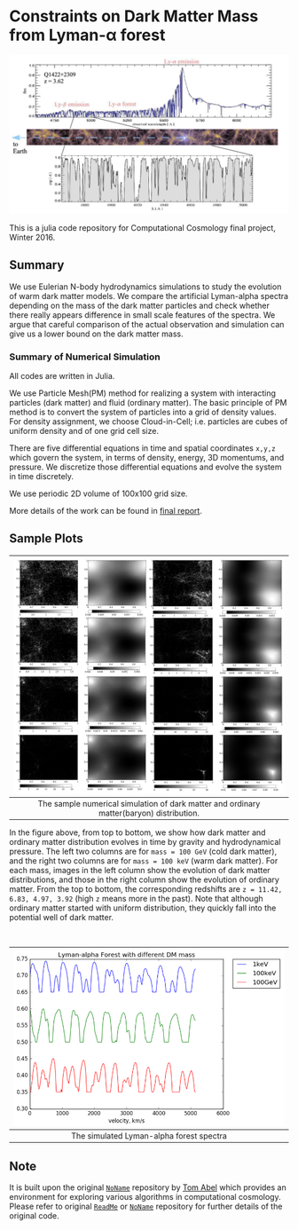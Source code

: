 # Constraints on Dark Matter Mass from Lyman-α forest

![alt text](figlyman.png "lyman alpha forest")

This is a julia code repository for Computational Cosmology final project, Winter 2016. 

## Summary

We use Eulerian N-body hydrodynamics simulations to study the evolution of warm dark matter models. We 
compare the artificial Lyman-alpha spectra depending on the mass of the dark
matter particles and check whether there really appears difference in small
scale features of the spectra. We argue that careful comparison of the actual
observation and simulation can give us a lower bound on the dark matter mass.

### Summary of Numerical Simulation

All codes are written in Julia.

We use Particle Mesh(PM) method for realizing a system with interacting particles (dark matter) and fluid (ordinary matter).
The basic principle of PM method is to convert the system of particles into a grid of density values. 
For density assignment, we choose Cloud-in-Cell; i.e. particles are cubes of uniform density and of one grid cell size. 

There are five differential equations in time and spatial coordinates `x,y,z` which govern the system,
in terms of density, energy, 3D momentums, and pressure. We discretize those differential equations and evolve the system in time discretely.

We use periodic 2D volume of 100x100 grid size. 

More details of the work can be found in [final report](report.pdf).


## Sample Plots

| ![alt text](figsim.png "evolution") |
|:--:| 
| The sample numerical simulation of dark matter and ordinary matter(baryon) distribution.|

In the figure above, from top to bottom, we show how dark matter and ordinary matter distribution evolves in time 
by gravity and hydrodynamical pressure. 
The left two columns are for `mass = 100 GeV` (cold dark matter), and the right two columns 
are for `mass = 100 keV` (warm dark matter). For each mass, images in the left column show the evolution of
dark matter distributions, and those in the right column show the evolution of ordinary matter. From
the top to bottom, the corresponding redshifts are `z = 11.42, 6.83, 4.97, 3.92` (high `z` means more in the past).
Note that although ordinary matter started with uniform distribution, they quickly fall into the
potential well of dark matter. 

<br/>


| ![alt text](figlymansim.png "simulated") |
|:--:| 
| The simulated Lyman-alpha forest spectra |



## Note
It is built upon the original [`NoName`](https://github.com/yipihey/NoName) repository 
by [Tom Abel](http://tomabel.org/) which provides an environment for exploring various 
algorithms in computational cosmology. Please refer to original [`ReadMe`](ReadMeNoName.md) or 
[`NoName`](https://github.com/yipihey/NoName) repository for further details of the original code.

